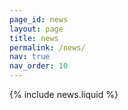```yaml
---
page_id: news
layout: page
title: news
permalink: /news/
nav: true
nav_order: 10
---
```


{% include news.liquid %}
